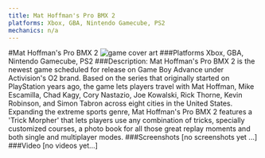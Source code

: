 ```yaml
---
title: Mat Hoffman's Pro BMX 2
platforms: Xbox, GBA, Nintendo Gamecube, PS2
mechanics: n/a
---
```

#Mat Hoffman's Pro BMX 2
![game cover art](//images.igdb.com/igdb/image/upload/t_cover_big/lfhwjhbzevy5yhwijo1u.jpg "Logo Title Text 1")
###Platforms
Xbox, GBA, Nintendo Gamecube, PS2
###Description:
Mat Hoffman's Pro BMX 2 is the newest game scheduled for release on Game Boy Advance under Activision's O2 brand. Based on the series that originally started on PlayStation years ago, the game lets players travel with Mat Hoffman, Mike Escamilla, Chad Kagy, Cory Nastazio, Joe Kowalski, Rick Thorne, Kevin Robinson, and Simon Tabron across eight cities in the United States. Expanding the extreme sports genre, Mat Hoffman's Pro BMX 2 features a 'Trick Morpher' that lets players use any combination of tricks, specially customized courses, a photo book for all those great replay moments and both single and multiplayer modes.
###Screenshots
[no screenshots yet ...]
###Video
[no videos yet...]
